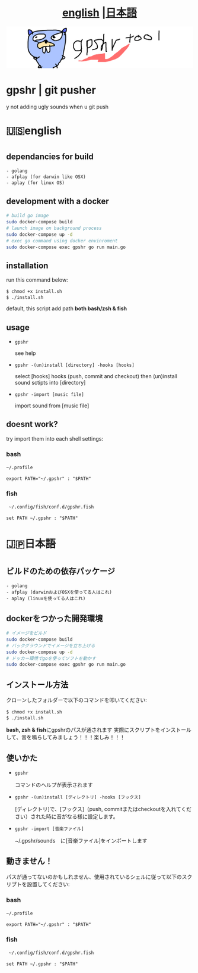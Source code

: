 <h1 align="center"> <a href="#english">english</a> |<a href="#japanese">日本語</a></h1>

![README LOGO](_img/bak.png)
# gpshr | git pusher

y not adding ugly sounds when u git push

<h1 align="left" id="english"> 🇺🇸english<h1>

## dependancies for build

    - golang
    - afplay (for darwin like OSX)
    - aplay (for linux OS)

## development with a docker
```bash
# build go image
sudo docker-compose build
# launch image on background process
sudo docker-compose up -d
# exec go command using docker envinroment
sudo docker-compose exec gpshr go run main.go
```

## installation

run this command below:

```
$ chmod +x install.sh
$ ./install.sh
```
default, this script add path **both bash/zsh & fish**

## usage

- ```gpshr``` 

    see help

- ```gpshr -(un)install [directory] -hooks [hooks]``` 

    select [hooks] hooks (push, commit and checkout) then (un)install sound sctipts into [directory]


- ```gpshr -import [music file]``` 

    import sound from [music file]


## doesnt work? 
try import them into each shell settings:
### bash

``` ~/.profile ```

``` 
export PATH="~/.gpshr" : "$PATH" 
```

### fish
    
``` ~/.config/fish/conf.d/gpshr.fish```

``` 
set PATH ~/.gpshr : "$PATH" 
```


<h1 align="left" id="japanese"> 🇯🇵日本語<h1>

## ビルドのための依存パッケージ

    - golang
    - afplay (darwinおよびOSXを使ってる人はこれ)
    - aplay (linuxを使ってる人はこれ)

## dockerをつかった開発環境
```bash
# イメージをビルド
sudo docker-compose build
# バックグラウンドでイメージを立ち上げる
sudo docker-compose up -d
# ドッカー環境でgoを使ってソフトを動かす
sudo docker-compose exec gpshr go run main.go
```

## インストール方法

クローンしたフォルダーで以下のコマンドを叩いてください:

```
$ chmod +x install.sh
$ ./install.sh
```
**bash, zsh & fish**にgpshrのパスが通されます
実際にスクリプトをインストールして、音を鳴らしてみましょう！！！楽しみ！！！

## 使いかた

- ```gpshr``` 

    コマンドのヘルプが表示されます

- ```gpshr -(un)install [ディレクトリ] -hooks [フックス]``` 

    [ディレクトリ]で、[フックス]（push, commitまたはcheckoutを入れてください）された時に音がなる様に設定します。

- ```gpshr -import [音楽ファイル]``` 

    ~/.gpshr/sounds　に[音楽ファイル]をインポートします


## 動きません！
パスが通ってないのかもしれません、使用されているシェルに従って以下のスクリプトを設置してください:
### bash

``` ~/.profile ```

``` 
export PATH="~/.gpshr" : "$PATH" 
```

### fish
    
``` ~/.config/fish/conf.d/gpshr.fish```

``` 
set PATH ~/.gpshr : "$PATH" 
```